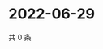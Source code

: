 # 2022-06-29

共 0 条

<!-- BEGIN WEIBO -->
<!-- 最后更新时间 Wed Jun 29 2022 15:15:03 GMT+0800 (China Standard Time) -->

<!-- END WEIBO -->
